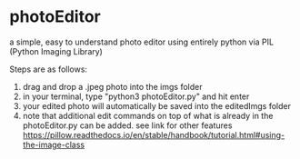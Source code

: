 # photoEditor

a simple, easy to understand photo editor using entirely python via PIL (Python Imaging Library)

Steps are as follows:

1. drag and drop a .jpeg photo into the imgs folder
2. in your terminal, type "python3 photoEditor.py" and hit enter
3. your edited photo will automatically be saved into the editedImgs folder
4. note that additional edit commands on top of what is already in the photoEditor.py can be added. see link for other features https://pillow.readthedocs.io/en/stable/handbook/tutorial.html#using-the-image-class

